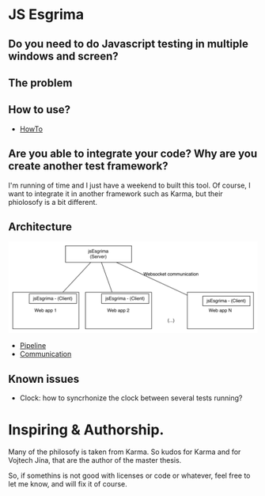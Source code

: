 # JS Esgrima


## Do you need to do Javascript testing in multiple windows and screen?


## The problem


## How to use?

- [HowTo](docs/HOWTO.md)




## Are you able to integrate your code? Why are you create another test framework?

I'm running of time and I just have a weekend to built this tool.
Of course, I want to integrate it in another framework such as Karma, but
their phiolosofy is a bit different.

## Architecture

![Architecture](docs/arch.jpg)

- [Pipeline](docs/Pipeline.md)
- [Communication](docs/Communication.md)


## Known issues

- Clock: how to syncrhonize the clock between several tests running?


# Inspiring & Authorship.

Many of the philosofy is taken from Karma. So kudos for Karma and for
Vojtech Jína, that are the author of the master thesis.

So, if somethins is not good with licenses or code or whatever, feel free
to let me know, and will fix it of course.
